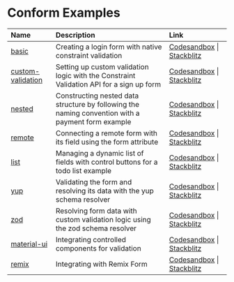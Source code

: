 # Conform Examples

<!-- prettier-ignore-start -->
| Name | Description | Link |
| :--- | :---------- | :--- |
| [basic](basic) | Creating a login form with native constraint validation | [Codesandbox](https://codesandbox.io/s/github/edmundhung/conform/tree/main/examples/basic) \| [Stackblitz](https://stackblitz.com/github/edmundhung/conform/tree/main/examples/basic) |
| [custom-validation](custom-validaition) | Setting up custom validation logic with the Constraint Validation API for a sign up form | [Codesandbox](https://codesandbox.io/s/github/edmundhung/conform/tree/main/examples/custom-validaition) \| [Stackblitz](https://stackblitz.com/github/edmundhung/conform/tree/main/examples/custom-validaition) |
| [nested](nested) | Constructing nested data structure by following the naming convention with a payment form example | [Codesandbox](https://codesandbox.io/s/github/edmundhung/conform/tree/main/examples/nested) \| [Stackblitz](https://stackblitz.com/github/edmundhung/conform/tree/main/examples/nested) |
| [remote](remote) | Connecting a remote form with its field using the form attribute | [Codesandbox](https://codesandbox.io/s/github/edmundhung/conform/tree/main/examples/remote) \| [Stackblitz](https://stackblitz.com/github/edmundhung/conform/tree/main/examples/remote) |
| [list](list) | Managing a dynamic list of fields with control buttons for a todo list example | [Codesandbox](https://codesandbox.io/s/github/edmundhung/conform/tree/main/examples/list) \| [Stackblitz](https://stackblitz.com/github/edmundhung/conform/tree/main/examples/list) |
| [yup](yup) | Validating the form and resolving its data with the yup schema resolver | [Codesandbox](https://codesandbox.io/s/github/edmundhung/conform/tree/main/examples/yup) \| [Stackblitz](https://stackblitz.com/github/edmundhung/conform/tree/main/examples/yup) |
| [zod](zod) | Resolving form data with custom validation logic using the zod schema resolver | [Codesandbox](https://codesandbox.io/s/github/edmundhung/conform/tree/main/examples/zod) \| [Stackblitz](https://stackblitz.com/github/edmundhung/conform/tree/main/examples/zod) |
| [material-ui](material-ui) | Integrating controlled components for validation | [Codesandbox](https://codesandbox.io/s/github/edmundhung/conform/tree/main/examples/material-ui) \| [Stackblitz](https://stackblitz.com/github/edmundhung/conform/tree/main/examples/material-ui) |
| [remix](remix) | Integrating with Remix Form | [Codesandbox](https://codesandbox.io/s/github/edmundhung/conform/tree/main/examples/remix) \| [Stackblitz](https://stackblitz.com/github/edmundhung/conform/tree/main/examples/remix) |
<!-- prettier-ignore-end -->
